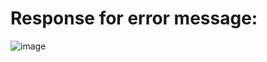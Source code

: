 # Response for error message:

![image](https://user-images.githubusercontent.com/129967941/230106769-feaf4207-ee15-48ad-bdca-5f91ff362266.png)
